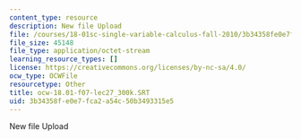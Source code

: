 ```yaml
---
content_type: resource
description: New file Upload
file: /courses/18-01sc-single-variable-calculus-fall-2010/3b34358fe0e7fca2a54c50b3493315e5_ocw-18.01-f07-lec27_300k.SRT
file_size: 45148
file_type: application/octet-stream
learning_resource_types: []
license: https://creativecommons.org/licenses/by-nc-sa/4.0/
ocw_type: OCWFile
resourcetype: Other
title: ocw-18.01-f07-lec27_300k.SRT
uid: 3b34358f-e0e7-fca2-a54c-50b3493315e5
---
```

New file Upload